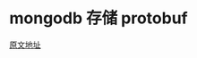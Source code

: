 # mongodb 存储 protobuf

[原文地址](https://medium.com/@amsokol.com/new-official-mongodb-go-driver-and-google-protobuf-making-them-work-together-6357b0118f3f)